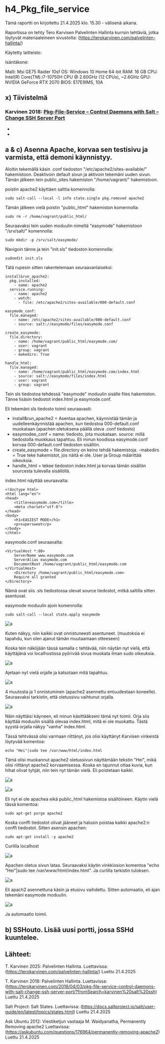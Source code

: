 # h4_Pkg_file_service

Tämä raportti on kirjoitettu 21.4.2025 klo. 15.30 -  välisenä aikana.

Raportissa on tehty Tero Karvisen Palvelinten Hallinta kurrsin tehtäviä, jotka löytyvät materiaaleineen sivustolta: (https://terokarvinen.com/palvelinten-hallinta/)

Käytetty laitteisto:

Isäntäkone:

Malli: Msi GE75 Raider 10sf
OS: Windows 10 Home 64-bit
RAM: 16 GB
CPU: Intel(R) Core(TM) i7-10750H CPU @ 2.60GHz (12 CPUs), ~2.6GHz
GPU: NVIDIA GeForce RTX 2070
BIOS: E17E9IMS, 10A

## x) Tiivistelmä

### Karvinen 2018: [Pkg-File-Service – Control Daemons with Salt – Change SSH Server Port](https://terokarvinen.com/2018/04/03/pkg-file-service-control-daemons-with-salt-change-ssh-server-port/?fromSearch=karvinen%20salt%20ssh)

* 
* 

## a & c) Asenna Apache, korvaa sen testisivu ja varmista, että demoni käynnistyy.

Aloitin tekemällä käsin .conf tiedoston "/etc/apache2/sites-available/" hakemistoon. Deaktivoin default sivun ja aktivoin tekemäni uuden sivun. Tämän jälkeen tein public_sites hakemiston "/home/vagrant/" hakemistoon.

poistin apache2 käyttäen salttia komennolla: 

    sudo salt-call --local -l info state.single pkg.removed apache2

Tämän jälkeen vielä poistin "public_html" hakemiston komennolla:

    sudo rm -r /home/vagrant/public_html/

Seuraavaksi tein uuden moduulin nimeltä "easymode" hakemistoon "/srv/salt/" komennolla:

    sudo mkdir -p /srv/salt/easymode/

Navigoin tänne ja tein "init.sls" tiedoston komennolla:

    sudoedit init.sls

Tätä rupesin sitten rakentelemaan seuraavanlaiseksi:

    install&run_apache2:
      pkg.installed:
        - name: apache2
      service.running:
        - name: apache2
        - watch:
          - file: /etc/apache2/sites-available/000-default.conf
          
    easymode_conf:
      file.managed:
        - name: /etc/apache2/sites-available/000-default.conf
        - source: salt://easymode/files/easymode.conf
    
    create_easymode:
      file.directory:
        - name: /home/vagrant/public_html/easymode.com/
        - user: vagrant
        - group: vagrant
        - makedirs: True         
    
    handle_html: 
      file.managed:
        - name: /home/vagrant/public_html/easymode.com/index.html
        - source: salt://easymode/files/index.html
        - user: vagrant
        - group: vagrant

Tein sls tiedostoa tehdessä "easymode" moduulin sisälle files hakemiston. Tänne lisäsin tiedostot index.html ja easymode.conf.

Eli tekemäni sls tiedosto toimii seuraavasti:

* install&run_apache2 = Asentaa apachen, käynnistää tämän ja uudelleenkäynnistää apachen, kun tiedostoa 000-default.conf muokataan (apachen oletuksena päällä oleva .conf tiedosto)
* easymodee_conf = name: tiedosto, jota muokataan. source: millä tiedostolla muokkaus tapahtuu. Eli minun koodissa easymode.conf korvaa 000-default.conf tiedoston sisällön.
* create_easymode = file.directory on keino tehdä hakemistoja. -makedirs = True teke hakemistot, jos näitä ei ole. User ja Group määrittää oikeuksia.
* handle_html = tekee tiedoston index.html ja korvaa tämän sisällön sourcesta tulevalla sisällöllä.

index.html näyttää seuraavalta:

    <!doctype html>
    <html lang="en">
    <head>
        <title>easymode.com</title>
        <meta charset="utf-8">
    </head>
    <body>
        <h1>EASIEST MODE</h1>
        <p>supersweet</p>
    </body>
    </html>

easymode.conf seuraavalta:

    <VirtualHost *:80>
        ServerName www.easymode.com
        ServerAlias easymode.com
        DocumentRoot /home/vagrant/public_html/easymode.com
    </VirtualHost>
        <Directory /home/vagrant/public_html/easymode.com>
        Require all granted
    </Directory>   
        
Nämä ovat siis .sls tiedostossa olevat source tiedostot, mitkä saltilla sitten asentuvat.

easymode moduulin ajoin komennolla: 

    sudo salt-call --local state.apply easymode

![a](images/h4_a1.png)

Kuten näkyy, niin kaikki ovat onnistuneesti asentuneet. (muutoksia ei tapahdu, kun olen ajanut tämän muutaamaan otteeseen)

Koska tein näköjään tässä samalla c tehtävää, niin näytän nyt vielä, että käyttäjänä voi localhostissa pyörivää sivua muokata ilman sudo oikeuksia. 

![a](images/h4_a2.png)

Ajetaan nyt vielä orjalle ja katsotaan mitä tapahtuu.

![a](images/h4_a4.png)

4 muutosta ja 1 onnistuminen (apache2 asennettu entuudestaan koneelle). Seuraavaksi tarkistin, että oletussivu vaihtunut orjalla.

![a](images/h4_a5.png)

Näin näyttäisi käyneen, eli minun käsittääkseni tämä nyt toimii. Orja siis käyttää moduulin sisällä olevaa index.html, mitä ei ole muokattu. Tästä syystä orjalla näkyy "vanha" index.html.

Tässä tehtvässä olisi varmaan riittänyt, jos olisi käyttänyt Karvisen vinkeistä löytyvää komentoa:

    echo "Hei"|sudo tee /var/www/html/index.html

Tämä olisi muokannut apache2 oletussivun näyttämään tekstin "Hei", mikä olisi riittänyt apache2 korvaamisessa. Koska en tajunnut ottaa kuvia, kun hihat olivat tyhjät, niin tein nyt tämän vielä. Eli poistetaan kaikki.

![a](images/h4_a6.png)

![a](images/h4_a7.png)

Eli nyt ei ole apachea eikä public_html hakemistoa sisältöineen. Käytin vielä tässä komentoa:

    sudo apt-get purge apache2

Koska conffi tiedostot olivat jääneet ja halusin poistaa kaikki apache2:n conffi tiedostot. Sitten asensin apachen:

    sudo apt-get install -y apache2 

Curlilla localhost

![a](images/h4_a8.png)

Apachen oletus sivun lataa. Seuraavaksi käytin vinkkiosion komentoa "echo "Hei"|sudo tee /var/www/html/index.html". Ja curlilla tarkistin tuloksen.

![a](images/h4_a9.png)

Eli apach2 asennettuna käsin ja etusivu vaihdettu. Sitten automaatio, eli ajan tekemäni easymode moduulin.

![a](images/h4_a10.png)

Ja automaatio toimii.

## b) SSHouto. Lisää uusi portti, jossa SSHd kuuntelee.



## Lähteet: 

T. Karvinen 2025: Palvelinten Hallinta. Luettavissa: (https://terokarvinen.com/palvelinten-hallinta/) Luettu 21.4.2025

T. Karvinen 2018: Palvelinten Hallinta. Luettavissa: (https://terokarvinen.com/2018/04/03/pkg-file-service-control-daemons-with-salt-change-ssh-server-port/?fromSearch=karvinen%20salt%20ssh) Luettu 21.4.2025

Salt Project: Salt States. Luettavissa: (https://docs.saltproject.io/salt/user-guide/en/latest/topics/states.html) Luettu 21.4.2025

Ask Ubuntu 2012: Viestiketjun vastaaja M. Waidyanatha, Permanently Removing apache2 Luettavissa: (https://askubuntu.com/questions/176964/permanently-removing-apache2) Luettu 21.4.2025

